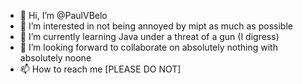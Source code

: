 - 👋 Hi, I’m @PaulVBelo
- 👀 I’m interested in not being annoyed by mipt as much as possible
- 🌱 I’m currently learning Java under a threat of a gun (I digress)
- 💞️ I’m looking forward to collaborate on absolutely nothing with absolutely noone
- 📫 How to reach me [PLEASE DO NOT]

<!---
PaulVBelo/PaulVBelo is a ✨ special ✨ repository because its `README.md` (this file) appears on your GitHub profile.
You can click the Preview link to take a look at your changes.
--->
